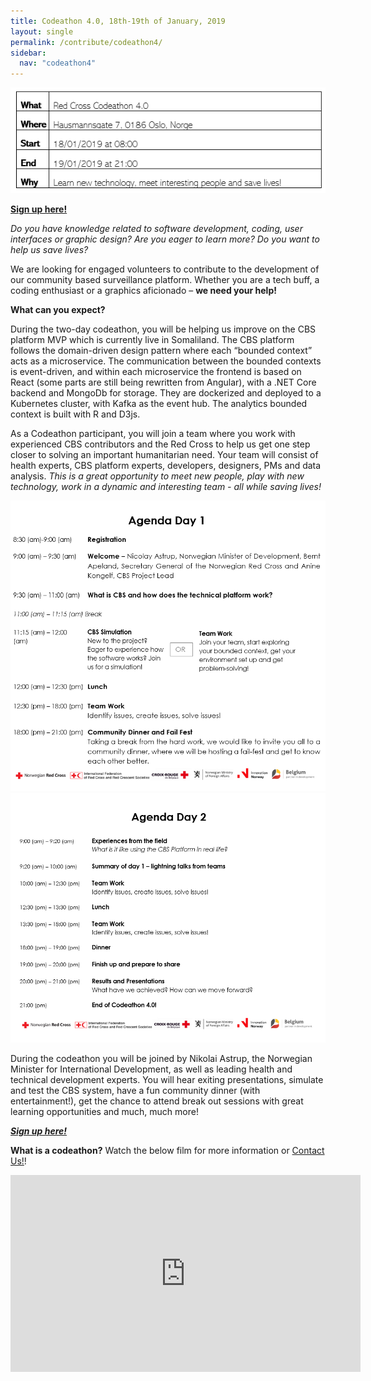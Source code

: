 ```yaml
---
title: Codeathon 4.0, 18th-19th of January, 2019
layout: single
permalink: /contribute/codeathon4/
sidebar:
  nav: "codeathon4"
---
```


<a href="/assets/images/timetablecodeathon1.png"><img src="/assets/images/timetablecodeathon1.png"></a>

[**Sign up here!**](https://events.provisoevent.no/r%C3%B8dekors/events/RedCrossCodeathon4/register?templateId=fe307923-a6b0-4d8a-b171-ab3266bd3645) 

*Do you have knowledge related to software development, coding, user interfaces or graphic design? Are you eager to learn more? Do you want to help us save lives?* 

We are looking for engaged volunteers to contribute to the development of our community based surveillance platform. Whether you are a tech buff, a coding enthusiast or a graphics aficionado – **we need your help!** 

**What can you expect?** 

During the two-day codeathon, you will be helping us improve on the CBS platform MVP which is currently live in Somaliland. The CBS platform follows the domain-driven design pattern where each “bounded context” acts as a microservice. The communication between the bounded contexts is event-driven, and within each microservice the frontend is based on React (some parts are still being rewritten from Angular), with a .NET Core backend and MongoDb for storage. They are dockerized and deployed to a Kubernetes cluster, with Kafka as the event hub. The analytics bounded context is built with R and D3js. 

As a Codeathon participant, you will join a team where you work with experienced CBS contributors and the Red Cross to help us get one step closer to solving an important humanitarian need. Your team will consist of health experts, CBS platform experts, developers, designers, PMs and data analysis. *This is a great opportunity to meet new people, play with new technology, work in a dynamic and interesting team - all while saving lives!* 

<a href="/assets/images/Codeathonagenda111.PNG"><img src="/assets/images/Codeathonagenda111.PNG"></a>
<a href="/assets/images/Codeathonagenda222.PNG"><img src="/assets/images/Codeathonagenda222.PNG"></a>
  
During the codeathon you will be joined by Nikolai Astrup, the Norwegian Minister for International Development, as well as leading health and technical development experts. You will hear exiting presentations, simulate and test the CBS system, have a fun community dinner (with entertainment!), get the chance to attend break out sessions with great learning opportunities and much, much more! 

[***Sign up here!***](https://events.provisoevent.no/r%C3%B8dekors/events/RedCrossCodeathon4/register?templateId=fe307923-a6b0-4d8a-b171-ab3266bd3645) 

**What is a codeathon?** Watch the below film for more information or [Contact Us!](https://cbsrc.org/contactus/)!
<iframe width="560" height="315" src="https://www.youtube.com/embed/6op40mK7rYs" frameborder="0" allow="accelerometer; autoplay; encrypted-media; gyroscope; picture-in-picture" allowfullscreen></iframe>




